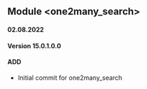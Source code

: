 ## Module <one2many_search>

#### 02.08.2022
#### Version 15.0.1.0.0
#### ADD
- Initial commit for one2many_search

